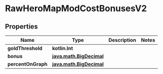 
# RawHeroMapModCostBonusesV2

## Properties
Name | Type | Description | Notes
------------ | ------------- | ------------- | -------------
**goldThreshold** | **kotlin.Int** |  | 
**bonus** | [**java.math.BigDecimal**](java.math.BigDecimal.md) |  | 
**percentOnGraph** | [**java.math.BigDecimal**](java.math.BigDecimal.md) |  | 



